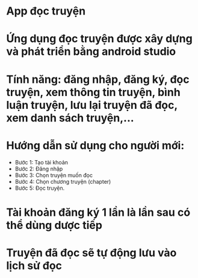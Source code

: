 # App đọc truyện
# Ứng dụng đọc truyện được xây dựng và phát triển bằng android studio
# Tính năng: đăng nhập, đăng ký, đọc truyện, xem thông tin truyện, bình luận truyện, lưu lại truyện đã đọc, xem danh sách truyện,...
# Hướng dẫn sử dụng cho người mới:
  + Bước 1: Tạo tài khoản
  + Bước 2: Đăng nhập
  + Bước 3: Chọn truyện muốn đọc
  + Bước 4: Chọn chương truyện (chapter)
  + Bước 5: Đọc truyện.
# Tài khoản đăng ký 1 lần là lần sau có thể dùng dược tiếp
# Truyện đã đọc sẽ tự động lưu vào lịch sử đọc
